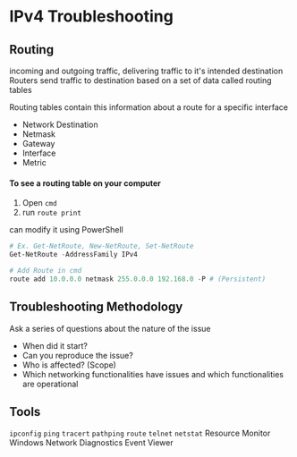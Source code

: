 # IPv4 Troubleshooting
## Routing
incoming and outgoing traffic, delivering traffic to it's intended destination
Routers send traffic to destination based on a set of data called routing tables

Routing tables contain this information about a route for a specific interface
- Network Destination
- Netmask
- Gateway
- Interface
- Metric

#### To see a routing table on your computer
1. Open `cmd`
2. run `route print`

can modify it using PowerShell
```PowerShell
# Ex. Get-NetRoute, New-NetRoute, Set-NetRoute
Get-NetRoute -AddressFamily IPv4

# Add Route in cmd
route add 10.0.0.0 netmask 255.0.0.0 192.168.0 -P # (Persistent)
```

## Troubleshooting Methodology
Ask a series of questions about the nature of the issue
- When did it start?
- Can you reproduce the issue?
- Who is affected? (Scope)
- Which networking functionalities have issues and which functionalities are operational

## Tools
`ipconfig`
`ping`
`tracert`
`pathping`
`route`
`telnet`
`netstat`
Resource Monitor
Windows Network Diagnostics
Event Viewer
